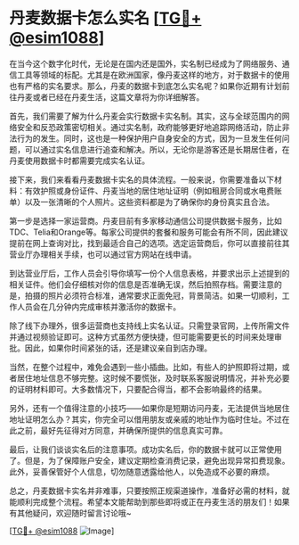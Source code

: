 # 丹麦数据卡怎么实名 [[TG💪+ @esim1088](https://t.me/s/esim1088)]

在当今这个数字化时代，无论是在国内还是国外，实名制已经成为了网络服务、通信工具等领域的标配。尤其是在欧洲国家，像丹麦这样的地方，对于数据卡的使用也有严格的实名要求。那么，丹麦的数据卡到底怎么实名呢？如果你近期有计划前往丹麦或者已经在丹麦生活，这篇文章将为你详细解答。

首先，我们需要了解为什么丹麦会实行数据卡实名制。其实，这与全球范围内的网络安全和反恐政策密切相关。通过实名制，政府能够更好地追踪网络活动，防止非法行为的发生。同时，这也是一种保护用户自身安全的方式，因为一旦发生任何问题，可以通过实名信息进行追查和解决。所以，无论你是游客还是长期居住者，在丹麦使用数据卡时都需要完成实名认证。

接下来，我们来看看丹麦数据卡实名的具体流程。一般来说，你需要准备以下材料：有效护照或身份证件、丹麦当地的居住地址证明（例如租房合同或水电费账单）以及一张清晰的个人照片。这些资料都是为了确保你的身份真实且合法。

第一步是选择一家运营商。丹麦目前有多家移动通信公司提供数据卡服务，比如TDC、Telia和Orange等。每家公司提供的套餐和服务可能会有所不同，因此建议提前在网上查询对比，找到最适合自己的选项。选定运营商后，你可以直接前往其营业厅办理相关手续，也可以通过官方网站在线申请。

到达营业厅后，工作人员会引导你填写一份个人信息表格，并要求出示上述提到的相关证件。他们会仔细核对你的信息是否准确无误，然后拍照存档。需要注意的是，拍摄的照片必须符合标准，通常要求正面免冠，背景简洁。如果一切顺利，工作人员会在几分钟内完成审核并激活你的数据卡。

除了线下办理外，很多运营商也支持线上实名认证。只需登录官网，上传所需文件并通过视频验证即可。这种方式虽然方便快捷，但可能需要更长的时间来处理审批。因此，如果你时间紧张的话，还是建议亲自到店办理。

当然，在整个过程中，难免会遇到一些小插曲。比如，有些人的护照即将过期，或者居住地址信息不够完整。这时候不要慌张，及时联系客服说明情况，并补充必要的证明材料即可。大多数情况下，只要配合得当，都不会影响最终的结果。

另外，还有一个值得注意的小技巧——如果你是短期访问丹麦，无法提供当地居住地址证明怎么办？其实，你完全可以借用朋友或亲戚的地址作为临时住址。不过在此之前，最好先征得对方同意，并确保所提供的信息真实可靠。

最后，让我们谈谈实名后的注意事项。成功实名后，你的数据卡就可以正常使用了。但是，为了保障账户安全，建议定期检查消费记录，避免出现异常扣费现象。此外，妥善保管好个人信息，切勿随意透露给他人，以免造成不必要的麻烦。

总之，丹麦数据卡实名并非难事，只要按照正规渠道操作，准备好必需的材料，就能顺利完成整个流程。希望本文能帮助到那些即将或正在丹麦生活的朋友们！如果有其他疑问，欢迎随时留言讨论哦~

[[TG💪+ @esim1088](https://t.me/s/esim1088) ![Image](https://i.postimg.cc/4NQfJmqS/Snipaste-2025-05-13-00-14-12.png)]